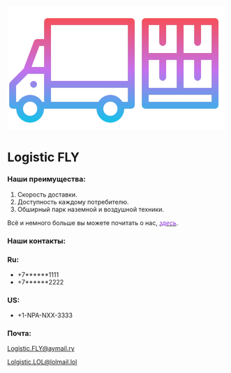 # ![Логотип Fly](about/logo.png) 
# Logistic FLY

### **Наши преимущества**:
1. Скорость доставки.
2. Доступность каждому потребителю.
3. Обширный парк наземной и воздушной техники.
 
Всё и немного больше вы можете почитать о нас, [<font color="BlueViolet">*здесь*</font>](about/About.md).

### **Наши контакты:**

### Ru:  
- +7******1111
- +7******2222
### US:
- +1-NPA-NXX-3333

### Почта:

[Logistic.FLY@aymail.ry](https://pikuco.ru/upload/test_stable/bb6/bb69551557a96db92fd1c501049c0f1f.webp)

[Lolgistic.LOL@lolmail.lol](https://i.ytimg.com/vi/VrObT6rP1ow/hq720.jpg?sqp=-oaymwEhCK4FEIIDSFryq4qpAxMIARUAAAAAGAElAADIQj0AgKJD&rs=AOn4CLB5vxEEcrKThJT83FxRvzabUYeesw)
